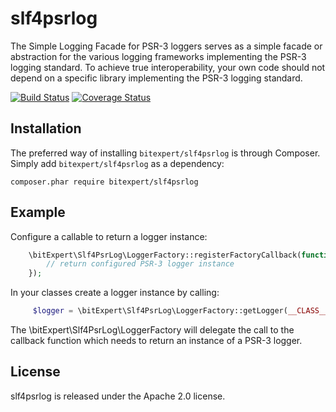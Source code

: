 # slf4psrlog
The Simple Logging Facade for PSR-3 loggers serves as a simple facade or abstraction for the various logging frameworks
implementing the PSR-3 logging standard. To achieve true interoperability, your own code should not depend on a specific
library implementing the PSR-3 logging standard.

[![Build Status](https://travis-ci.org/bitExpert/slf4psrlog.svg?branch=master)](https://travis-ci.org/bitExpert/slf4psrlog)
[![Coverage Status](https://coveralls.io/repos/github/bitExpert/slf4psrlog/badge.svg?branch=master)](https://coveralls.io/github/bitExpert/slf4psrlog?branch=master)

Installation
------------

The preferred way of installing `bitexpert/slf4psrlog` is through Composer. Simply add `bitexpert/slf4psrlog` as a 
dependency:

```
composer.phar require bitexpert/slf4psrlog
```

Example
-------

Configure a callable to return a logger instance:

```php
    \bitExpert\Slf4PsrLog\LoggerFactory::registerFactoryCallback(function($channel) {
        // return configured PSR-3 logger instance
    });
```

In your classes create a logger instance by calling:

```php
     $logger = \bitExpert\Slf4PsrLog\LoggerFactory::getLogger(__CLASS__);
```

The \bitExpert\Slf4PsrLog\LoggerFactory will delegate the call to the callback function which needs to return an instance
of a PSR-3 logger.

License
-------

slf4psrlog is released under the Apache 2.0 license.
